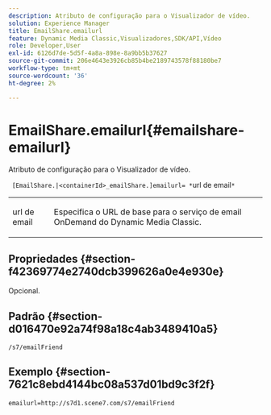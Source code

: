 ```yaml
---
description: Atributo de configuração para o Visualizador de vídeo.
solution: Experience Manager
title: EmailShare.emailurl
feature: Dynamic Media Classic,Visualizadores,SDK/API,Vídeo
role: Developer,User
exl-id: 6126d7de-5d5f-4a8a-898e-8a9bb5b37627
source-git-commit: 206e4643e3926cb85b4be2189743578f88180be7
workflow-type: tm+mt
source-wordcount: '36'
ht-degree: 2%

---
```


# EmailShare.emailurl{#emailshare-emailurl}

Atributo de configuração para o Visualizador de vídeo.

` [EmailShare.|<containerId>_emailShare.]emailurl= *`url de email`*`

<table id="table_C616483932C2482CA9794DDD7313FD7C"> 
 <tbody> 
  <tr> 
   <td colname="col1"> <p> <span class="codeph"><span class="varname"> url de email</span></span> </p> </td> 
   <td colname="col2"> <p> Especifica o URL de base para o serviço de email OnDemand do Dynamic Media Classic. </p> </td> 
  </tr> 
 </tbody> 
</table>

## Propriedades {#section-f42369774e2740dcb399626a0e4e930e}

Opcional.

## Padrão {#section-d016470e92a74f98a18c4ab3489410a5}

`/s7/emailFriend`

## Exemplo {#section-7621c8ebd4144bc08a537d01bd9c3f2f}

```
emailurl=http://s7d1.scene7.com/s7/emailFriend
```
